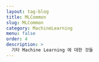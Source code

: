 ```yaml
---
layout: tag-blog
title: MLCommon
slug: MLCommon
category: MachineLearning
menu: false
order: 4
description: >
  기타 Machine Learning 에 대한 것들
---
```

